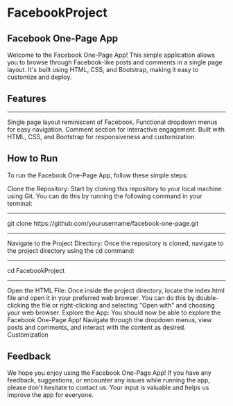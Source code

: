 ﻿# FacebookProject

<h2>Facebook One-Page App</h2>

Welcome to the Facebook One-Page App! This simple application allows you to browse through Facebook-like posts and comments in a single page layout. It's built using HTML, CSS, and Bootstrap, making it easy to customize and deploy.

<h2>Features</h2>
<hr>
Single page layout reminiscent of Facebook.
Functional dropdown menus for easy navigation.
Comment section for interactive engagement.
Built with HTML, CSS, and Bootstrap for responsiveness and customization.

<h2>How to Run</h2>

To run the Facebook One-Page App, follow these simple steps:

Clone the Repository: Start by cloning this repository to your local machine using Git. You can do this by running the following command in your terminal:
<hr>
  git clone https://github.com/yourusername/facebook-one-page.git
<hr>
Navigate to the Project Directory: Once the repository is cloned, navigate to the project directory using the cd command:
<hr>
cd FacebookProject
<hr>
Open the HTML File: Once inside the project directory, locate the index.html file and open it in your preferred web browser. You can do this by double-clicking the file or right-clicking and selecting "Open with" and choosing your web browser.
Explore the App: You should now be able to explore the Facebook One-Page App! Navigate through the dropdown menus, view posts and comments, and interact with the content as desired.
Customization

<h2>Feedback</h2>

We hope you enjoy using the Facebook One-Page App! If you have any feedback, suggestions, or encounter any issues while running the app, please don't hesitate to contact us. Your input is valuable and helps us improve the app for everyone.
